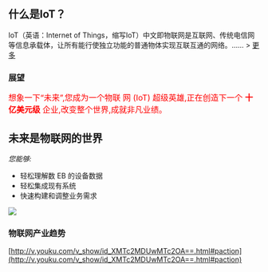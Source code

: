 ## 什么是IoT？

IoT（英语：Internet of Things，缩写IoT）中文即物联网是互联网、传统电信网等信息承载体，让所有能行使独立功能的普通物体实现互联互通的网络。…… \> [更多](/base/iot-wiki/)

### 展望

<font size="3" color="red">想象一下“未来”,您成为一个物联 网 (IoT) 超级英雄,正在创造下一个 **十亿美元级** 企业,改变整个世界,成就非凡业绩。</font>

## 未来是物联网的世界
*您能够:*

- 轻松理解数 EB 的设备数据
- 轻松集成现有系统
- 快速构建和调整业务需求

![](../images/IBM.png)

### 物联网产业趋势

[http://v.youku.com/v_show/id_XMTc2MDUwMTc2OA==.html#paction](http://v.youku.com/v_show/id_XMTc2MDUwMTc2OA==.html#paction)
